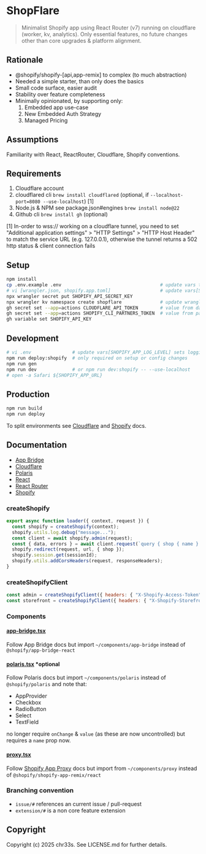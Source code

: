 # ShopFlare

> Minimalist Shopify app using React Router (v7) running on cloudflare (worker, kv, analytics). Only essential features, no future changes other than core upgrades & platform alignment.

## Rationale

- @shopify/shopify-[api,app-remix] to complex (to much abstraction)
- Needed a simple starter, than only does the basics
- Small code surface, easier audit
- Stability over feature completeness
- Minimally opinionated, by supporting only:
  1.  Embedded app use-case
  2.  New Embedded Auth Strategy
  3.  Managed Pricing

## Assumptions

Familiarity with React, ReactRouter, Cloudflare, Shopify conventions.

## Requirements

1. Cloudflare account
2. cloudflared cli `brew install cloudflared` (optional, if `--localhost-port=8080 --use-localhost`) [1]
3. Node.js & NPM see package.json#engines `brew install node@22`
4. Github cli `brew install gh` (optional)

[1] In-order to wss:// working on a cloudflare tunnel, you need to set "Additional application settings" > "HTTP Settings" > "HTTP Host Header" to match the service URL (e.g. 127.0.0.1), otherwise the tunnel returns a 502 http status & client connection fails

## Setup

```sh
npm install
cp .env.example .env                                    # update vars to match your env values from partners.shopify.com (Apps > All Apps > Create App)
# vi [wrangler.json, shopify.app.toml]                  # update vars[SHOPIFY_API_KEY, SHOPIFY_APP_URL], SHOPIFY_APP_URL is the cloudflare tunnel url (e.g. https://shopflare.trycloudflare.com) in development and the cloudflare worker url (e.g. https://shopflare.workers.dev) in other environments.
npx wrangler secret put SHOPIFY_API_SECRET_KEY
npx wrangler kv namespace create shopflare              # update wranglers.json#kv_namespaces[0].id 
gh secret set --app=actions CLOUDFLARE_API_TOKEN        # value from dash.cloudflare.com (Manage Account > Account API Tokens > Create Token)
gh secret set --app=actions SHOPIFY_CLI_PARTNERS_TOKEN  # value from partners.shopify.com (Settings > CLI Token > Manage Tokens > Generate Token)
gh variable set SHOPIFY_API_KEY
```

## Development

```sh
# vi .env               # update vars[SHOPIFY_APP_LOG_LEVEL] sets logging verbosity.
npm run deploy:shopify  # only required on setup or config changes
npm run gen
npm run dev             # or npm run dev:shopify -- --use-localhost
# open -a Safari ${SHOPIFY_APP_URL}
```

## Production

```sh
npm run build
npm run deploy
```

To split environments see [Cloudflare](https://developers.cloudflare.com/workers/wrangler/environments/) and [Shopify](https://shopify.dev/docs/apps/build/cli-for-apps/app-configuration) docs.

## Documentation

- [App Bridge](https://shopify.dev/docs/api/app-bridge-library/react-components)
- [Cloudflare](https://developers.cloudflare.com)
- [Polaris](https://polaris.shopify.com)
- [React](https://react.dev/reference/react)
- [React Router](https://reactrouter.com/home)
- [Shopify](http://shopify.dev/)

### createShopify

```js
export async function loader({ context, request }) {
  const shopify = createShopify(context);
  shopify.utils.log.debug("message...");                                     // Log on [error, info, debug]
  const client = await shopify.admin(request);                               // Authenticate on [admin*, proxy*, webhook] [*] returns a client
  const { data, errors } = await client.request(`query { shop { name } }`);
  shopify.redirect(request, url, { shop });
  shopify.session.get(sessionId);                                            // [get, set, delete](id = shop)
  shopify.utils.addCorsHeaders(request, responseHeaders);                    // handle CORS headers
}
```

### createShopifyClient

```js
const admin = createShopifyClient({ headers: { "X-Shopify-Access-Token": "?" }, shop });
const storefront = createShopifyClient({ headers: { "X-Shopify-Storefront-Access-Token": "?" }, shop });
```

### Components

#### [app-bridge.tsx](./app/components/app-bridge.tsx) 

Follow App Bridge docs but import `~/components/app-bridge` instead of `@shopify/app-bridge-react`

#### [polaris.tsx](./app/components/polaris.tsx) *optional

Follow Polaris docs but import `~/components/polaris` instead of `@shopify/polaris` and note that:

- AppProvider
- Checkbox
- RadioButton
- Select
- TextField

no longer require `onChange` & `value` (as these are now uncontrolled) but requires a `name` prop now.

#### [proxy.tsx](./app/components/proxy.tsx)

Follow [Shopify App Proxy](https://shopify.dev/docs/api/shopify-app-remix/v3/app-proxy-components) docs but import from `~/components/proxy` instead of `@shopify/shopify-app-remix/react`

### Branching convention

- `issue/#` references an current issue / pull-request
- `extension/#` is a non core feature extension

## Copyright

Copyright (c) 2025 chr33s. See LICENSE.md for further details.
